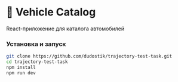 # 🚗 Vehicle Catalog

React-приложение для каталога автомобилей

### Установка и запуск
```bash
git clone https://github.com/dudostik/trajectory-test-task.git
cd trajectory-test-task
npm install
npm run dev
